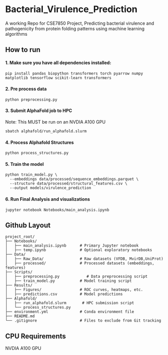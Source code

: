 # Bacterial_Virulence_Prediction

A working Repo for CSE7850 Project, Predicting bacterial virulence and pathogenicity from protein folding patterns using machine learning algorithms


## How to run

#### 1. Make sure you have all dependencies installed:

```
pip install pandas biopython transformers torch pyarrow numpy matplotlib tensorflow scikit-learn transformers
```

#### 2. Pre process data

```
python preprocessing.py
```

#### 3. Submit AlphaFold job to HPC

Note: This MUST be run on an NVDIA A100 GPU

```
sbatch alphafold/run_alphafold.slurm
```

#### 4. Process Alphafold Structures

```
python process_structures.py
```

#### 5. Train the model

```
python train_model.py \
  --embeddings data/processed/sequence_embeddings.parquet \
  --structure data/processed/structural_features.csv \
  --output models/virulence_prediction
```

#### 6. Run Final Analysis and visualizations

```
jupyter notebook Notebooks/main_analysis.ipynb
```

## Github Layout

```
project_root/
├── Notebooks/
│   ├── main_analysis.ipynb      # Primary Jupyter notebook
│   ├── temp.ipynb               # Optional exploratory notebooks
├── Data/
│   ├── Raw_Data/                # Raw datasets (VFDB, MvirDB,UniProt)
│   ├── processed/               # Processed datasets (embeddings, features)
├── Scripts/
│   ├── preprocessing.py            # Data preprocessing script
│   ├── train_model.py           # Model training script
├── Results/
│   ├── Figures/                 # ROC curves, heatmaps, etc.
│   ├── predictions.csv          # Model predictions
├── Alphafold/
│   ├── run_alphafold.slurm       # HPC submission script
│   └── process_structures.py 
├── environment.yml              # Conda environment file
├── README.md                    
└── .gitignore                   # Files to exclude from Git tracking
```

## CPU Requirements

NVDIA A100 GPU

